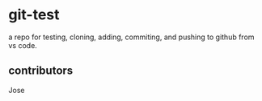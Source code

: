 # git-test
a repo for testing, cloning, adding, commiting, and pushing to github from vs code. 

## contributors 
Jose 
